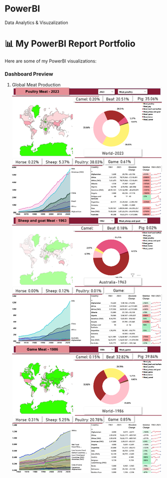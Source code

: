 # PowerBI
Data Analytics &amp; Visuzalization

# 📊 My PowerBI Report Portfolio

Here are some of my PowerBI visualizations:

### Dashboard Preview
1. Global Meat Production
![Dashboard Screenshots](https://raw.githubusercontent.com/reshubhutda/PowerBI/main/Images/Dashboard_1.png)
![Dashboard Screenshot](https://raw.githubusercontent.com/reshubhutda/PowerBI/main/Images/Dashboard_2.png)
![Dashboard Screenshot](https://raw.githubusercontent.com/reshubhutda/PowerBI/main/Images/Dashboard_3.png)
